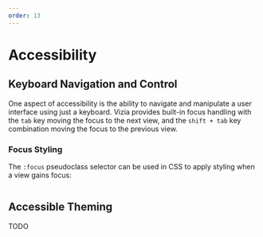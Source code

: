 ```yaml
---
order: 13
---
```


# Accessibility

## Keyboard Navigation and Control

One aspect of accessibility is the ability to navigate and manipulate a user interface using just a keyboard. Vizia provides built-in focus handling with the `tab` key moving the focus to the next view, and the `shift + tab` key combination moving the focus to the previous view.

### Focus Styling

The `:focus` pseudoclass selector can be used in CSS to apply styling when a view gains focus:

```rust

```

## Accessible Theming

TODO
